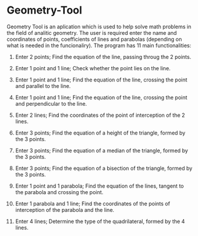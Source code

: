 # Geometry-Tool
Geometry Tool is an aplication which is used to help solve math problems in the field of analitic geometry.
The user is required enter the name and coordinates of points, coefficients of lines and parabolas (depending on what is needed in the funcionaliry).
The program has 11 main functionalities:
1. Enter 2 points;
   Find the equation of the line, passing throug the 2 points.
   
2. Enter 1 point and 1 line;
   Check whether the point lies on the line.
   
3. Enter 1 point and 1 line;
   Find the equation of the line, crossing the point and parallel to the line.
   
4. Enter 1 point and 1 line;
   Find the equation of the line, crossing the point and perpendicular to the line.
   
5. Enter 2 lines;
   Find the coordinates of the point of interception of the 2 lines.
   
6. Enter 3 points;
   Find the equation of a height of the triangle, formed by the 3 points.
   
7. Enter 3 points;
   Find the equation of a median of the triangle, formed by the 3 points.

8. Enter 3 points;
   Find the equation of a bisection of the triangle, formed by the 3 points.
   
9. Enter 1 point and 1 parabola;
   Find the equation of the lines, tangent to the parabola and crossing the point.
  
10. Enter 1 parabola and 1 line;
    Find the coordinates of the points of interception of the parabola and the line.
    
11. Enter 4 lines;
    Determine the type of the quadrilateral, formed by the 4 lines.
